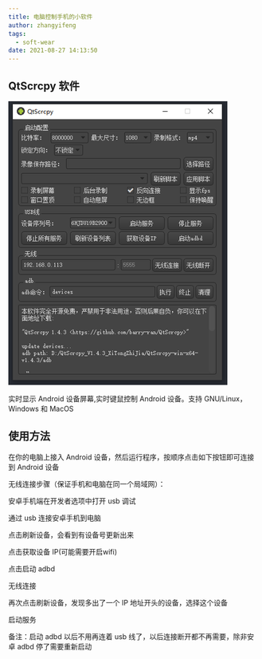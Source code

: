 ```yaml
---
title: 电脑控制手机的小软件
author: zhangyifeng
tags:
  - soft-wear
date: 2021-08-27 14:13:50
---
```


## QtScrcpy 软件

![](/medias/else/qtscrcpy.png)

实时显示 Android 设备屏幕,实时键鼠控制 Android 设备。支持 GNU/Linux，Windows 和 MacOS

## 使用方法

在你的电脑上接入 Android 设备，然后运行程序，按顺序点击如下按钮即可连接到 Android 设备

无线连接步骤（保证手机和电脑在同一个局域网）：

安卓手机端在开发者选项中打开 usb 调试

通过 usb 连接安卓手机到电脑

点击刷新设备，会看到有设备号更新出来

点击获取设备 IP(可能需要开启wifi)

点击启动 adbd

无线连接

再次点击刷新设备，发现多出了一个 IP 地址开头的设备，选择这个设备

启动服务

备注：启动 adbd 以后不用再连着 usb 线了，以后连接断开都不再需要，除非安卓 adbd 停了需要重新启动
